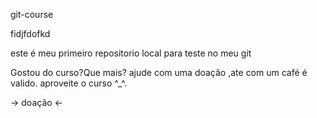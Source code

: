 git-course

fidjfdofkd

este é meu primeiro repositorio local para teste no meu git
 
Gostou do curso?Que mais? ajude com uma doação ,ate com um café é valido.
aproveite o curso ^_^.

-> doação <-
